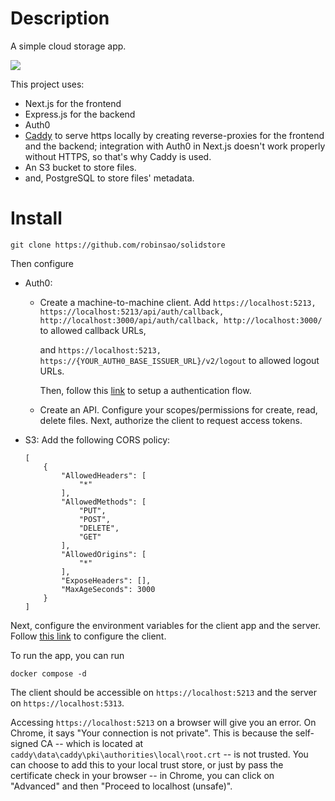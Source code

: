 # Description

A simple cloud storage app.

![](https://media3.giphy.com/media/v1.Y2lkPTc5MGI3NjExbDNrOGQzdzhvMmk0bjIzeWp3YmphN280NnV6ZHc1dTcwN2s3bnNsOCZlcD12MV9pbnRlcm5hbF9naWZfYnlfaWQmY3Q9Zw/7UHwWI5BikT2HNvzGz/giphy.gif)

This project uses:

- Next.js for the frontend
- Express.js for the backend
- Auth0
- [Caddy](https://caddyserver.com/) to serve https locally by creating reverse-proxies for the frontend and the backend; integration with Auth0 in Next.js doesn't work properly without HTTPS, so that's why Caddy is used.
- An S3 bucket to store files.
- and, PostgreSQL to store files' metadata.

# Install

```
git clone https://github.com/robinsao/solidstore
```

Then configure

- Auth0:

  - Create a machine-to-machine client. Add `https://localhost:5213, https://localhost:5213/api/auth/callback, http://localhost:3000/api/auth/callback, http://localhost:3000/` to allowed callback URLs,

    and `https://localhost:5213, https://{YOUR_AUTH0_BASE_ISSUER_URL}/v2/logout` to allowed logout URLs.

    Then, follow this [link](https://auth0.com/docs/get-started/authentication-and-authorization-flow/resource-owner-password-flow/call-your-api-using-resource-owner-password-flow) to setup a authentication flow.

  - Create an API. Configure your scopes/permissions for create, read, delete files. Next, authorize the client to request access tokens.

- S3: Add the following CORS policy:

  ```
  [
      {
          "AllowedHeaders": [
              "*"
          ],
          "AllowedMethods": [
              "PUT",
              "POST",
              "DELETE",
              "GET"
          ],
          "AllowedOrigins": [
              "*"
          ],
          "ExposeHeaders": [],
          "MaxAgeSeconds": 3000
      }
  ]
  ```

Next, configure the environment variables for the client app and the server. Follow [this link](https://auth0.com/docs/quickstart/webapp/nextjs/01-login) to configure the client.

To run the app, you can run

```
docker compose -d
```

The client should be accessible on `https://localhost:5213` and the server on `https://localhost:5313`.

Accessing `https://localhost:5213` on a browser will give you an error. On Chrome, it says "Your connection is not private". This is because the self-signed CA -- which is located at `caddy\data\caddy\pki\authorities\local\root.crt` -- is not trusted. You can choose to add this to your local trust store, or just by pass the certificate check in your browser -- in Chrome, you can click on "Advanced" and then "Proceed to localhost (unsafe)".
